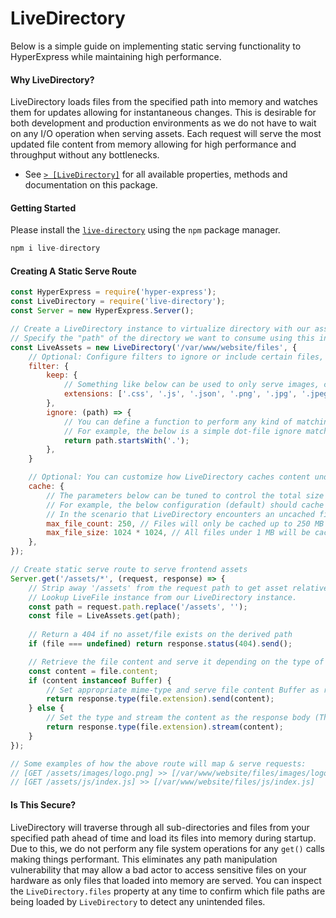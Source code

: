 # LiveDirectory
Below is a simple guide on implementing static serving functionality to HyperExpress while maintaining high performance.

#### Why LiveDirectory?
LiveDirectory loads files from the specified path into memory and watches them for updates allowing for instantaneous changes. This is desirable for both development and production environments as we do not have to wait on any I/O operation when serving assets. Each request will serve the most updated file content from memory allowing for high performance and throughput without any bottlenecks.
- See [`> [LiveDirectory]`]([./docs/LiveDirectory.md](https://github.com/kartikk221/live-directory)) for all available properties, methods and documentation on this package.

#### Getting Started
Please install the [`live-directory`](https://github.com/kartikk221/live-directory) using the `npm` package manager.
```js
npm i live-directory
```

#### Creating A Static Serve Route
```js
const HyperExpress = require('hyper-express');
const LiveDirectory = require('live-directory');
const Server = new HyperExpress.Server();

// Create a LiveDirectory instance to virtualize directory with our assets
// Specify the "path" of the directory we want to consume using this instance as the first argument
const LiveAssets = new LiveDirectory('/var/www/website/files', {
    // Optional: Configure filters to ignore or include certain files, names, extensions etc etc.
    filter: {
        keep: {
            // Something like below can be used to only serve images, css, js, json files aka. most common web assets ONLY
            extensions: ['.css', '.js', '.json', '.png', '.jpg', '.jpeg']
        },
        ignore: (path) => {
            // You can define a function to perform any kind of matching on the path of each file being considered by LiveDirectory
            // For example, the below is a simple dot-file ignore match which will prevent any files starting with a dot from being loaded into live-directory
            return path.startsWith('.');
        },
    }

    // Optional: You can customize how LiveDirectory caches content under the hood
    cache: {
        // The parameters below can be tuned to control the total size of the cache and the type of files which will be cached based on file size
        // For example, the below configuration (default) should cache most <1 MB assets but will not cache any larger assets that may use a lot of memory
        // In the scenario that LiveDirectory encounters an uncached file, It will s
        max_file_count: 250, // Files will only be cached up to 250 MB of memory usage
        max_file_size: 1024 * 1024, // All files under 1 MB will be cached
    },
});

// Create static serve route to serve frontend assets
Server.get('/assets/*', (request, response) => {
    // Strip away '/assets' from the request path to get asset relative path
    // Lookup LiveFile instance from our LiveDirectory instance.
    const path = request.path.replace('/assets', '');
    const file = LiveAssets.get(path);
    
    // Return a 404 if no asset/file exists on the derived path
    if (file === undefined) return response.status(404).send();

    // Retrieve the file content and serve it depending on the type of content available for this file
    const content = file.content;
    if (content instanceof Buffer) {
        // Set appropriate mime-type and serve file content Buffer as response body (This means that the file content was cached in memory)
        return response.type(file.extension).send(content);
    } else {
        // Set the type and stream the content as the response body (This means that the file content was NOT cached in memory)
        return response.type(file.extension).stream(content);
    }
});

// Some examples of how the above route will map & serve requests:
// [GET /assets/images/logo.png] >> [/var/www/website/files/images/logo.png]
// [GET /assets/js/index.js] >> [/var/www/website/files/js/index.js]
```

#### Is This Secure?
LiveDirectory will traverse through all sub-directories and files from your specified path ahead of time and load its files into memory during startup. Due to this, we do not perform any file system operations for any `get()` calls making things performant. This eliminates any path manipulation vulnerability that may allow a bad actor to access sensitive files on your hardware as only files that loaded into memory are served. You can inspect the `LiveDirectory.files` property at any time to confirm which file paths are being loaded by `LiveDirectory` to detect any unintended files.
